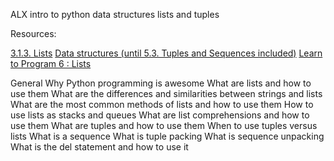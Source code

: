ALX intro to python data structures lists and tuples

Resources:

[3.1.3. Lists](https://docs.python.org/3/tutorial/introduction.html#lists)
[Data structures (until 5.3. Tuples and Sequences included)](https://docs.python.org/3/tutorial/datastructures.html)
[Learn to Program 6 : Lists](https://www.youtube.com/watch?v=A1HUzrvS-Pw)


General
Why Python programming is awesome
What are lists and how to use them
What are the differences and similarities between strings and lists
What are the most common methods of lists and how to use them
How to use lists as stacks and queues
What are list comprehensions and how to use them
What are tuples and how to use them
When to use tuples versus lists
What is a sequence
What is tuple packing
What is sequence unpacking
What is the del statement and how to use it

